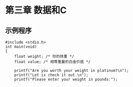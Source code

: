 # 第三章 数据和C
## 示例程序

    #include <stdio.h>
    int main(void)
    {
        float weight; /* 你的体重 */
        float value; /* 相等重量的白金价值 */
        
        printf("Are you worth your weight in platinum?\n");
        printf("Let is check it out.\n");
        printf("Please enter your weight in pounds:");
